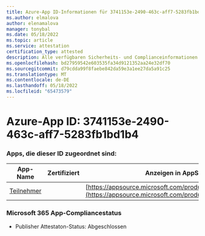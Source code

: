 ```yaml
---
title: Azure-App ID-Informationen für 3741153e-2490-463c-aff7-5283fb1bd1b4
ms.author: elmalova
author: elenamalova
manager: tonybal
ms.date: 05/18/2022
ms.topic: article
ms.service: attestation
certification_type: attested
description: Alle verfügbaren Sicherheits- und Complianceinformationen für 3741153e-2490-463c-aff7-5283fb1bd1b4.
ms.openlocfilehash: bd27959542e603535fa34d9121352aa24e32df70
ms.sourcegitcommit: d79cdda99f8faebe842da59e3a1ee27da5a91c25
ms.translationtype: MT
ms.contentlocale: de-DE
ms.lasthandoff: 05/18/2022
ms.locfileid: "65473579"
---
```

# <a name="azure-app-id-3741153e-2490-463c-aff7-5283fb1bd1b4"></a>Azure-App ID: 3741153e-2490-463c-aff7-5283fb1bd1b4


### <a name="apps-associated-with-this-id"></a>Apps, die dieser ID zugeordnet sind:
| **App-Name** | **Zertifiziert** | **Anzeigen in AppSource** |
|--------------|---------------|-----------------------|
| [Teilnehmer](../forward/WA200003856.md) |  | [https://appsource.microsoft.com/product/office/WA200003856](https://appsource.microsoft.com/product/office/WA200003856) |

### <a name="microsoft-365-app-compliance-status"></a>Microsoft 365 App-Compliancestatus
- Publisher Attestaton-Status: Abgeschlossen
